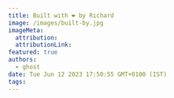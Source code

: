 ```yaml
---
title: Built with ❤️ by Richard
image: /images/built-by.jpg
imageMeta:
  attribution:
  attributionLink:
featured: true
authors:
  - ghost
date: Tue Jun 12 2023 17:50:55 GMT+0100 (IST)
tags:
---
```


